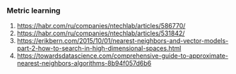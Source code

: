 ### Metric learning

 1. https://habr.com/ru/companies/ntechlab/articles/586770/
 2. https://habr.com/ru/companies/ntechlab/articles/531842/
 3. https://erikbern.com/2015/10/01/nearest-neighbors-and-vector-models-part-2-how-to-search-in-high-dimensional-spaces.html
 4. https://towardsdatascience.com/comprehensive-guide-to-approximate-nearest-neighbors-algorithms-8b94f057d6b6